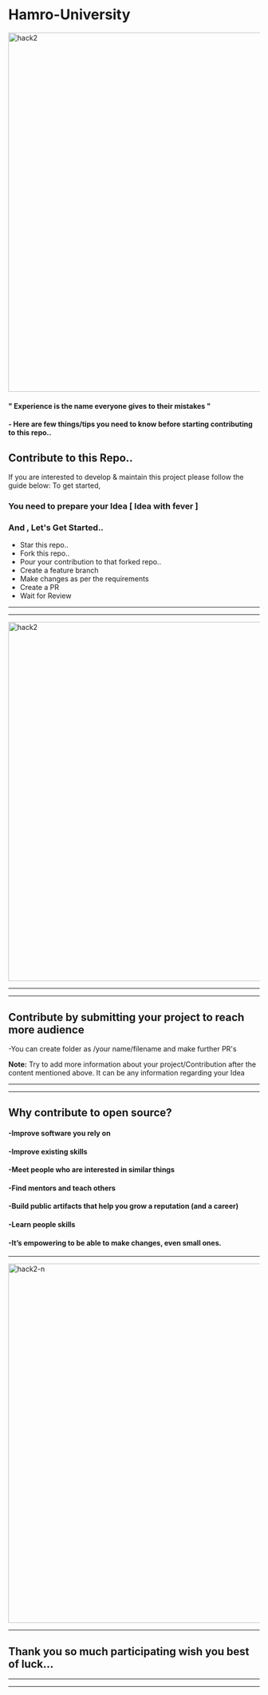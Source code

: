 # Hamro-University

<img width="1280" height="720" alt="hack2" src="https://github.com/user-attachments/assets/3668c193-03d0-4af5-9ed0-6517bd071b38" />


#### " Experience is the name everyone gives to their mistakes "
#### - Here are few things/tips you need to know before starting contributing to this repo..

## Contribute to this Repo..
If you are interested to develop & maintain this project please follow the guide below:
To get started,
### You need to prepare your Idea [ Idea with fever ]
### And , Let's Get Started..
- Star this repo..
- Fork this repo..
- Pour your contribution to that forked repo.. 
- Create a feature branch
- Make changes as per the requirements
- Create a PR
- Wait for Review
<hr>
<hr> 

<img width="1280" height="720" alt="hack2" src="https://github.com/user-attachments/assets/3668c193-03d0-4af5-9ed0-6517bd071b38" />

<hr>
<hr>

## Contribute by submitting your project to reach more audience

-You can create folder as /your name/filename and make further PR's

**Note:** Try to add more information about your project/Contribution after the content mentioned above. It can be any information regarding your Idea
<hr>
<hr>

## Why contribute to open source?

#### -Improve software you rely on
#### -Improve existing skills
#### -Meet people who are interested in similar things
#### -Find mentors and teach others
#### -Build public artifacts that help you grow a reputation (and a career)
#### -Learn people skills
#### -It’s empowering to be able to make changes, even small ones.
<hr>

<img width="1280" height="720" alt="hack2-n" src="https://github.com/user-attachments/assets/2356787e-50f6-4f59-b16f-af2868d4d166" />

<hr>

## Thank you so much participating wish you best of luck...

<hr>
<hr>


